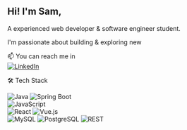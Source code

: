 ## Hi! I'm Sam, 
A experienced web developer & software engineer student.

I'm passionate about building & exploring new 


📫 You can reach me in   
[![LinkedIn](https://img.shields.io/badge/LinkedIn-0077B5?style=for-the-badge&logo=linkedin&logoColor=white)](https://linkedin.com/sam-leonetti)

🛠 Tech Stack  

![Java](https://img.shields.io/badge/Java-11-red) ![Spring Boot](https://img.shields.io/badge/Spring_Boot-6DB33F?style=flat-square&logo=spring&logoColor=white)  
![JavaScript](https://img.shields.io/badge/JavaScript-ES6-yellow)  
![React](https://img.shields.io/badge/React-61DAFB?style=flat-square&logo=react&logoColor=black) ![Vue.js](https://img.shields.io/badge/Vue.js-42b883?style=flat-square&logo=vue.js&logoColor=white)  
![MySQL](https://img.shields.io/badge/MySQL-4479A1?style=flat-square&logo=mysql&logoColor=white)
![PostgreSQL](https://img.shields.io/badge/PostgreSQL-336791?style=flat-square&logo=postgresql&logoColor=white)
![REST](https://img.shields.io/badge/REST-00A400?style=flat-square)


<!--
**sammielab/sammielab** is a ✨ _special_ ✨ repository because its `README.md` (this file) appears on your GitHub profile.

Here are some ideas to get you started:

- 🔭 I’m currently working on ...
- 🌱 I’m currently learning ...
 I’m looking for 
- 😄 Pronouns: ...

